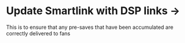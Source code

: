 # Update Smartlink with DSP links →

This is to ensure that any pre-saves that have been accumulated are correctly delivered to fans